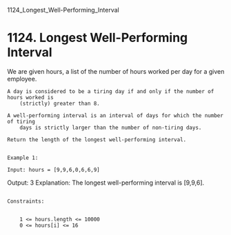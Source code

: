 1124_Longest_Well-Performing_Interval
# 1124. Longest Well-Performing Interval

We are given hours, a list of the number of hours worked per day for a
        given employee.

    A day is considered to be a tiring day if and only if the number of hours worked is
        (strictly) greater than 8.

    A well-performing interval is an interval of days for which the number of tiring
        days is strictly larger than the number of non-tiring days.

    Return the length of the longest well-performing interval.

     
    Example 1:

    Input: hours = [9,9,6,0,6,6,9]
Output: 3
Explanation: The longest well-performing interval is [9,9,6].

     
    Constraints:

    
        1 <= hours.length <= 10000
        0 <= hours[i] <= 16